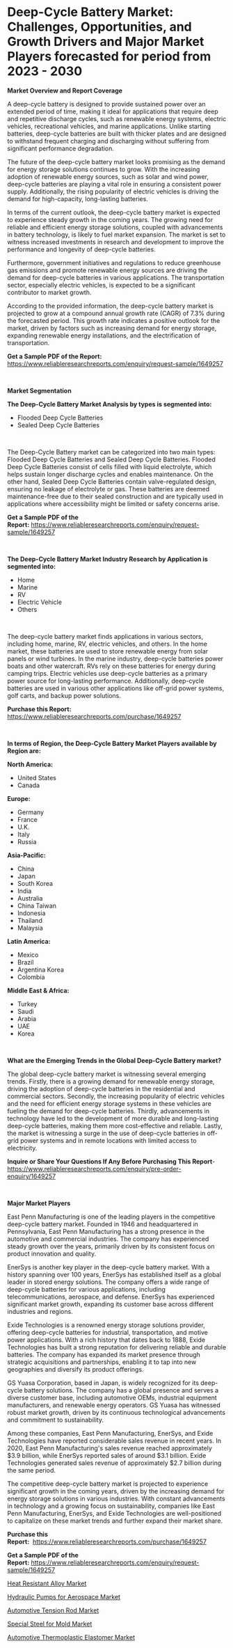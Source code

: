 <p><h1>Deep-Cycle Battery Market: Challenges, Opportunities, and Growth Drivers and Major Market Players forecasted for period from 2023 - 2030</h1></p><p><strong>Market Overview and Report Coverage</strong></p>
<p><p>A deep-cycle battery is designed to provide sustained power over an extended period of time, making it ideal for applications that require deep and repetitive discharge cycles, such as renewable energy systems, electric vehicles, recreational vehicles, and marine applications. Unlike starting batteries, deep-cycle batteries are built with thicker plates and are designed to withstand frequent charging and discharging without suffering from significant performance degradation.</p><p>The future of the deep-cycle battery market looks promising as the demand for energy storage solutions continues to grow. With the increasing adoption of renewable energy sources, such as solar and wind power, deep-cycle batteries are playing a vital role in ensuring a consistent power supply. Additionally, the rising popularity of electric vehicles is driving the demand for high-capacity, long-lasting batteries.</p><p>In terms of the current outlook, the deep-cycle battery market is expected to experience steady growth in the coming years. The growing need for reliable and efficient energy storage solutions, coupled with advancements in battery technology, is likely to fuel market expansion. The market is set to witness increased investments in research and development to improve the performance and longevity of deep-cycle batteries.</p><p>Furthermore, government initiatives and regulations to reduce greenhouse gas emissions and promote renewable energy sources are driving the demand for deep-cycle batteries in various applications. The transportation sector, especially electric vehicles, is expected to be a significant contributor to market growth.</p><p>According to the provided information, the deep-cycle battery market is projected to grow at a compound annual growth rate (CAGR) of 7.3% during the forecasted period. This growth rate indicates a positive outlook for the market, driven by factors such as increasing demand for energy storage, expanding renewable energy installations, and the electrification of transportation.</p></p>
<p><strong>Get a Sample PDF of the Report:</strong> <a href="https://www.reliableresearchreports.com/enquiry/request-sample/1649257">https://www.reliableresearchreports.com/enquiry/request-sample/1649257</a></p>
<p>&nbsp;</p>
<p><strong>Market Segmentation</strong></p>
<p><strong>The Deep-Cycle Battery Market Analysis by types is segmented into:</strong></p>
<p><ul><li>Flooded Deep Cycle Batteries</li><li>Sealed Deep Cycle Batteries</li></ul></p>
<p>&nbsp;</p>
<p><p>The Deep-Cycle Battery market can be categorized into two main types: Flooded Deep Cycle Batteries and Sealed Deep Cycle Batteries. Flooded Deep Cycle Batteries consist of cells filled with liquid electrolyte, which helps sustain longer discharge cycles and enables maintenance. On the other hand, Sealed Deep Cycle Batteries contain valve-regulated design, ensuring no leakage of electrolyte or gas. These batteries are deemed maintenance-free due to their sealed construction and are typically used in applications where accessibility might be limited or safety concerns arise.</p></p>
<p><strong>Get a Sample PDF of the Report:</strong>&nbsp;<a href="https://www.reliableresearchreports.com/enquiry/request-sample/1649257">https://www.reliableresearchreports.com/enquiry/request-sample/1649257</a></p>
<p>&nbsp;</p>
<p><strong>The Deep-Cycle Battery Market Industry Research by Application is segmented into:</strong></p>
<p><ul><li>Home</li><li>Marine</li><li>RV</li><li>Electric Vehicle</li><li>Others</li></ul></p>
<p>&nbsp;</p>
<p><p>The deep-cycle battery market finds applications in various sectors, including home, marine, RV, electric vehicles, and others. In the home market, these batteries are used to store renewable energy from solar panels or wind turbines. In the marine industry, deep-cycle batteries power boats and other watercraft. RVs rely on these batteries for energy during camping trips. Electric vehicles use deep-cycle batteries as a primary power source for long-lasting performance. Additionally, deep-cycle batteries are used in various other applications like off-grid power systems, golf carts, and backup power solutions.</p></p>
<p><strong>Purchase this Report:</strong>&nbsp; <a href="https://www.reliableresearchreports.com/purchase/1649257">https://www.reliableresearchreports.com/purchase/1649257</a></p>
<p>&nbsp;</p>
<p><strong>In terms of Region, the Deep-Cycle Battery Market Players available by Region are:</strong></p>
<p>
    <p> <strong> North America: </strong>
        <ul>
            <li>United States</li>
            <li>Canada</li>
        </ul>
        </p> 
    <p> <strong> Europe: </strong>
        <ul>
            <li>Germany</li>
            <li>France</li>
            <li>U.K.</li>
            <li>Italy</li>
            <li>Russia</li>
        </ul>
        </p> 
    <p> <strong> Asia-Pacific: </strong>
        <ul>
            <li>China</li>
            <li>Japan</li>
            <li>South Korea</li>
            <li>India</li>
            <li>Australia</li>
            <li>China Taiwan</li>
            <li>Indonesia</li>
            <li>Thailand</li>
            <li>Malaysia</li>
        </ul>
        </p> 
    <p> <strong> Latin America: </strong>
        <ul>
            <li>Mexico</li>
            <li>Brazil</li>
            <li>Argentina Korea</li>
            <li>Colombia</li>
        </ul>
        </p> 
    <p> <strong> Middle East & Africa: </strong>
        <ul>
            <li>Turkey</li>
            <li>Saudi</li>
            <li>Arabia</li>
            <li>UAE</li>
            <li>Korea</li>
        </ul>
    </p>
    </p>
<p>&nbsp;</p>
<p><strong>What are the Emerging Trends in the Global Deep-Cycle Battery market?</strong></p>
<p><p>The global deep-cycle battery market is witnessing several emerging trends. Firstly, there is a growing demand for renewable energy storage, driving the adoption of deep-cycle batteries in the residential and commercial sectors. Secondly, the increasing popularity of electric vehicles and the need for efficient energy storage systems in these vehicles are fueling the demand for deep-cycle batteries. Thirdly, advancements in technology have led to the development of more durable and long-lasting deep-cycle batteries, making them more cost-effective and reliable. Lastly, the market is witnessing a surge in the use of deep-cycle batteries in off-grid power systems and in remote locations with limited access to electricity.</p></p>
<p><strong>Inquire or Share Your Questions If Any Before Purchasing This Report</strong>- <a href="https://www.reliableresearchreports.com/enquiry/pre-order-enquiry/1649257">https://www.reliableresearchreports.com/enquiry/pre-order-enquiry/1649257</a></p>
<p>&nbsp;</p>
<p><strong>Major Market Players</strong></p>
<p><p>East Penn Manufacturing is one of the leading players in the competitive deep-cycle battery market. Founded in 1946 and headquartered in Pennsylvania, East Penn Manufacturing has a strong presence in the automotive and commercial industries. The company has experienced steady growth over the years, primarily driven by its consistent focus on product innovation and quality.</p><p>EnerSys is another key player in the deep-cycle battery market. With a history spanning over 100 years, EnerSys has established itself as a global leader in stored energy solutions. The company offers a wide range of deep-cycle batteries for various applications, including telecommunications, aerospace, and defense. EnerSys has experienced significant market growth, expanding its customer base across different industries and regions.</p><p>Exide Technologies is a renowned energy storage solutions provider, offering deep-cycle batteries for industrial, transportation, and motive power applications. With a rich history that dates back to 1888, Exide Technologies has built a strong reputation for delivering reliable and durable batteries. The company has expanded its market presence through strategic acquisitions and partnerships, enabling it to tap into new geographies and diversify its product offerings.</p><p>GS Yuasa Corporation, based in Japan, is widely recognized for its deep-cycle battery solutions. The company has a global presence and serves a diverse customer base, including automotive OEMs, industrial equipment manufacturers, and renewable energy operators. GS Yuasa has witnessed robust market growth, driven by its continuous technological advancements and commitment to sustainability.</p><p>Among these companies, East Penn Manufacturing, EnerSys, and Exide Technologies have reported considerable sales revenue in recent years. In 2020, East Penn Manufacturing's sales revenue reached approximately $3.9 billion, while EnerSys reported sales of around $3.1 billion. Exide Technologies generated sales revenue of approximately $2.7 billion during the same period.</p><p>The competitive deep-cycle battery market is projected to experience significant growth in the coming years, driven by the increasing demand for energy storage solutions in various industries. With constant advancements in technology and a growing focus on sustainability, companies like East Penn Manufacturing, EnerSys, and Exide Technologies are well-positioned to capitalize on these market trends and further expand their market share.</p></p>
<p><strong>Purchase this Report:</strong>&nbsp;&nbsp;<a href="https://www.reliableresearchreports.com/purchase/1649257">https://www.reliableresearchreports.com/purchase/1649257</a></p>
<p></p>
<p><strong>Get a Sample PDF of the Report:</strong>&nbsp;<a href="https://www.reliableresearchreports.com/enquiry/request-sample/1649257">https://www.reliableresearchreports.com/enquiry/request-sample/1649257</a></p>
<p><p><a href="https://www.linkedin.com/pulse/heat-resistant-alloy-market-research-report-provides-thorough/">Heat Resistant Alloy Market</a></p><p><a href="https://www.linkedin.com/pulse/hydraulic-pumps-aerospace-market-size-share-amp-trends/">Hydraulic Pumps for Aerospace Market</a></p><p><a href="https://medium.com/@nolalockman2023/automotive-tension-rod-market-share-evolution-and-market-growth-trends-2023-2030-c0437ed216bc">Automotive Tension Rod Market</a></p><p><a href="https://www.linkedin.com/pulse/special-steel-mold-market-challenges-opportunities-growth/">Special Steel for Mold Market</a></p><p><a href="https://medium.com/@mikemonahan1944/automotive-thermoplastic-elastomer-market-the-key-to-successful-business-strategy-forecast-till-41b042dc9636">Automotive Thermoplastic Elastomer Market</a></p></p>